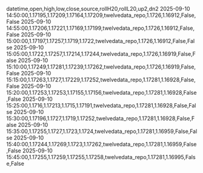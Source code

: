 datetime,open,high,low,close,source,rollH20,rollL20,up2,dn2
2025-09-10 14:50:00,1.17195,1.17209,1.17164,1.17209,twelvedata_repo,1.1726,1.16912,False,False
2025-09-10 14:55:00,1.17206,1.17221,1.17169,1.17199,twelvedata_repo,1.1726,1.16912,False,False
2025-09-10 15:00:00,1.17197,1.17257,1.1719,1.1722,twelvedata_repo,1.1726,1.16912,False,False
2025-09-10 15:05:00,1.1722,1.17257,1.17214,1.17244,twelvedata_repo,1.1726,1.16919,False,False
2025-09-10 15:10:00,1.17249,1.17281,1.17239,1.17262,twelvedata_repo,1.1726,1.16919,False,False
2025-09-10 15:15:00,1.17263,1.1727,1.17229,1.17252,twelvedata_repo,1.17281,1.16928,False,False
2025-09-10 15:20:00,1.17253,1.17253,1.17155,1.17156,twelvedata_repo,1.17281,1.16928,False,False
2025-09-10 15:25:00,1.1716,1.17213,1.1715,1.17191,twelvedata_repo,1.17281,1.16928,False,False
2025-09-10 15:30:00,1.17196,1.1727,1.1719,1.17252,twelvedata_repo,1.17281,1.16928,False,False
2025-09-10 15:35:00,1.17255,1.1727,1.1723,1.1724,twelvedata_repo,1.17281,1.16959,False,False
2025-09-10 15:40:00,1.17244,1.17269,1.1723,1.17262,twelvedata_repo,1.17281,1.16959,False,False
2025-09-10 15:45:00,1.17255,1.17259,1.17255,1.17258,twelvedata_repo,1.17281,1.16995,False,False
